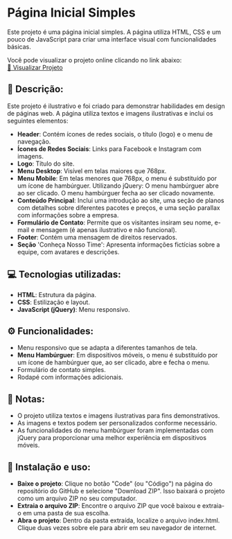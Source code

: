 # Página Inicial Simples

Este projeto é uma página inicial simples. A página utiliza HTML, CSS e um pouco de JavaScript para criar uma interface visual com funcionalidades básicas.

Você pode visualizar o projeto online clicando no link abaixo: <br>
[🔗 Visualizar Projeto](https://tainamartins20.github.io/pagina-inicial-simples/)

## 📝 Descrição:
Este projeto é ilustrativo e foi criado para demonstrar habilidades em design de páginas web. A página utiliza textos e imagens ilustrativas e inclui os seguintes elementos:
- **Header**: Contém ícones de redes sociais, o título (logo) e o menu de navegação.
- **Ícones de Redes Sociais**: Links para Facebook e Instagram com imagens.
- **Logo**: Título do site.
- **Menu Desktop**: Visível em telas maiores que 768px.
- **Menu Mobile**: Em telas menores que 768px, o menu é substituído por um ícone de hambúrguer. Utilizando jQuery:
O menu hambúrguer abre ao ser clicado.
O menu hambúrguer fecha ao ser clicado novamente.
- **Conteúdo Principal**: Inclui uma introdução ao site, uma seção de planos com detalhes sobre diferentes pacotes e preços, e uma seção parallax com informações sobre a empresa.
- **Formulário de Contato**: Permite que os visitantes insiram seu nome, e-mail e mensagem (é apenas ilustrativo e não funcional).
- **Footer**: Contém uma mensagem de direitos reservados.
- **Seção** 'Conheça Nosso Time': Apresenta informações fictícias sobre a equipe, com avatares e descrições.

## 💻 Tecnologias utilizadas:
- **HTML**: Estrutura da página.
- **CSS**: Estilização e layout.
- **JavaScript (jQuery)**: Menu responsivo.

## ⚙️ Funcionalidades:
- Menu responsivo que se adapta a diferentes tamanhos de tela.
- **Menu Hambúrguer**: Em dispositivos móveis, o menu é substituído por um ícone de hambúrguer que, ao ser clicado, abre e fecha o menu.
- Formulário de contato simples.
- Rodapé com informações adicionais.

## 📌 Notas:
- O projeto utiliza textos e imagens ilustrativas para fins demonstrativos.
- As imagens e textos podem ser personalizados conforme necessário.
- As funcionalidades do menu hambúrguer foram implementadas com jQuery para proporcionar uma melhor experiência em dispositivos móveis.

## 🔧 Instalação e uso:
- **Baixe o projeto**: Clique no botão "Code" (ou "Código") na página do repositório do GitHub e selecione "Download ZIP". Isso baixará o projeto como um arquivo ZIP no seu computador.
- **Extraia o arquivo ZIP**: Encontre o arquivo ZIP que você baixou e extraia-o em uma pasta de sua escolha.
- **Abra o projeto**:  Dentro da pasta extraída, localize o arquivo index.html. Clique duas vezes sobre ele para abrir em seu navegador de internet.

